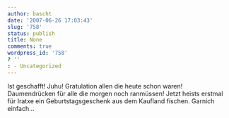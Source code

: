 ```yaml
---
author: bascht
date: '2007-06-26 17:03:43'
slug: '758'
status: publish
title: None
comments: true
wordpress_id: '758'
? ''
: - Uncategorized
---
```


Ist geschafft! Juhu! Gratulation allen die heute schon waren!
Daumendrücken für alle die morgen noch ranmüssen! Jetzt heists
erstmal für Iratxe ein Geburtstagsgeschenk aus dem Kaufland
fischen. Garnich einfach...


